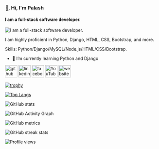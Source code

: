 ### 👋, Hi, I'm Palash
#### I am a full-stack software developer.
![I am a full-stack software developer.](https://camo.githubusercontent.com/966e6c2c8201fd13aad8260c8c17e823ca79e941750583335e08518d28824056/68747470733a2f2f6b727573636865636f6d70616e792e636f6d2f77702d636f6e74656e742f75706c6f6164732f323032312f31312f636f7665722d696d6167652d666f722d626c6f672d6f6e2d707974686f6e2d646576656c6f7065722d73616c6172792d72616e6765732d31323830783539352e706e67)

I am highly proficient in Python, Django, HTML, CSS, Bootstrap, and more.

Skills: Python/Django/MySQL/Node.js/HTML/CSS/Bootstrap.

- 🌱 I’m currently learning Python and Django 


[<img src='https://cdn.jsdelivr.net/npm/simple-icons@3.0.1/icons/github.svg' alt='github' height='40'>](https://github.com/palashtd)  [<img src='https://cdn.jsdelivr.net/npm/simple-icons@3.0.1/icons/linkedin.svg' alt='linkedin' height='40'>](https://www.linkedin.com/in/palashpro/)  [<img src='https://cdn.jsdelivr.net/npm/simple-icons@3.0.1/icons/facebook.svg' alt='facebook' height='40'>](https://www.facebook.com/palashtd)  [<img src='https://cdn.jsdelivr.net/npm/simple-icons@3.0.1/icons/youtube.svg' alt='YouTube' height='40'>]([https://www.youtube.com/channel/ProgramingEver](https://www.youtube.com/@ProgramingEver))  [<img src='https://cdn.jsdelivr.net/npm/simple-icons@3.0.1/icons/icloud.svg' alt='website' height='40'>](#)  

[![trophy](https://github-profile-trophy.vercel.app/?username=palashtd)](https://github.com/ryo-ma/github-profile-trophy)

[![Top Langs](https://github-readme-stats.vercel.app/api/top-langs/?username=palashtd)](https://github.com/anuraghazra/github-readme-stats)

![GitHub stats](https://github-readme-stats.vercel.app/api?username=palashtd&show_icons=true&count_private=true)  

![GitHub Activity Graph](https://activity-graph.herokuapp.com/graph?username=palashtd)  

![GitHub metrics](https://metrics.lecoq.io/palashtd)  

![GitHub streak stats](https://streak-stats.demolab.com/?user=palashtd)  

![Profile views](https://gpvc.arturio.dev/palashtd)  
